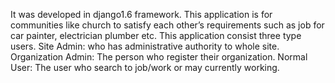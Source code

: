 It was developed in django1.6 framework.
This application is for communities like church to satisfy each other’s requirements such as job for car painter, electrician plumber etc.
This application consist three type users.
Site Admin: who has administrative authority to whole site.
Organization Admin: The person who register their organization.
Normal User: The user who search to job/work or may currently working.
